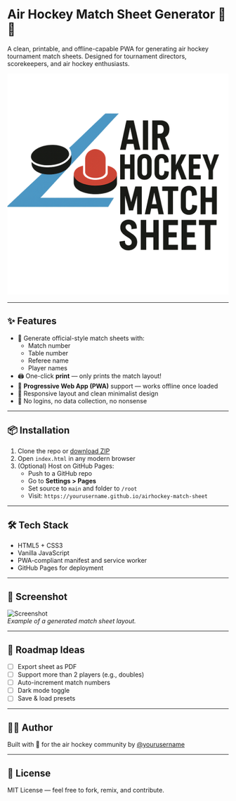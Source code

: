 # Air Hockey Match Sheet Generator 🏒📄

A clean, printable, and offline-capable PWA for generating air hockey tournament match sheets. Designed for tournament directors, scorekeepers, and air hockey enthusiasts.

![Air Hockey Match Sheet Logo](AHMSlogo.png)

---

## ✨ Features

- 🧾 Generate official-style match sheets with:
  - Match number
  - Table number
  - Referee name
  - Player names
- 🖨️ One-click **print** — only prints the match layout!
- 📱 **Progressive Web App (PWA)** support — works offline once loaded
- 📐 Responsive layout and clean minimalist design
- 🔐 No logins, no data collection, no nonsense

---

## 📦 Installation

1. Clone the repo or [download ZIP](https://github.com/yourusername/airhockey-match-sheet/archive/refs/heads/main.zip)
2. Open `index.html` in any modern browser
3. (Optional) Host on GitHub Pages:
   - Push to a GitHub repo
   - Go to **Settings > Pages**
   - Set source to `main` and folder to `/root`
   - Visit: `https://yourusername.github.io/airhockey-match-sheet`

---

## 🛠️ Tech Stack

- HTML5 + CSS3
- Vanilla JavaScript
- PWA-compliant manifest and service worker
- GitHub Pages for deployment

---

## 📸 Screenshot

![Screenshot](screenshot.png)  
*Example of a generated match sheet layout.*

---

## 🚧 Roadmap Ideas

- [ ] Export sheet as PDF
- [ ] Support more than 2 players (e.g., doubles)
- [ ] Auto-increment match numbers
- [ ] Dark mode toggle
- [ ] Save & load presets

---

## 👨‍💻 Author

Built with 💙 for the air hockey community by [@yourusername](https://github.com/yourusername)

---

## 📄 License

MIT License — feel free to fork, remix, and contribute.

